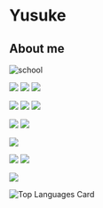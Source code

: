 # Yusuke  

## About me  

![school](https://img.shields.io/badge/school-NIT,%20Ibaraki%20College-8d2d3f?style=for-the-badge)  

![](https://img.shields.io/badge/-Python-262626?logo=python&style=flat)
![](https://img.shields.io/badge/-discord.py-262626?logo=python&style=flat)
![](https://img.shields.io/badge/-Flask-262626?logo=flask&style=flat)  

![](https://img.shields.io/badge/Javascript-262626?logo=javascript&style=flat)
![](https://img.shields.io/badge/-Google%20Apps%20Script-262626?logo=javascript&style=flat)
![](https://img.shields.io/badge/Jquery-262626?logo=jquery&style=flat)  

![](https://img.shields.io/badge/-HTML5-262626?logo=html5&style=flat)
![](https://img.shields.io/badge/-CSS3-262626?logo=css3&style=flat)  

![](https://img.shields.io/badge/-Visual%20Studio%20Code-262626?logo=visual-studio-code&style=flat)  

![](https://img.shields.io/badge/-git-262626?logo=git&style=frat)
![](https://img.shields.io/badge/-GitHub-262626?logo=github&style=flat)  

![](https://img.shields.io/badge/-Discord-262626?logo=discord&style=flat)

![Top Languages Card](https://github-readme-stats.vercel.app/api/top-langs/?username=Yusuke4869&count_private=true&theme=darcula&layout=compact&langs_count=10)